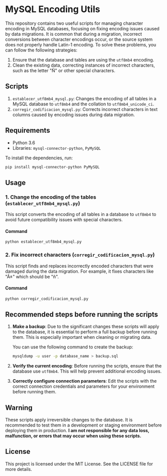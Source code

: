 
# MySQL Encoding Utils

This repository contains two useful scripts for managing character encoding in MySQL databases, focusing on fixing encoding issues caused by data migrations. It is common that during a migration, incorrect conversions between character encodings occur, or the source system does not properly handle Latin-1 encoding. To solve these problems, you can follow the following strategies:

1. Ensure that the database and tables are using the `utf8mb4` encoding.
2. Clean the existing data, correcting instances of incorrect characters, such as the letter "Ñ" or other special characters.

## Scripts

1. `establecer_utf8mb4_mysql.py`: Changes the encoding of all tables in a MySQL database to `utf8mb4` and the collation to `utf8mb4_unicode_ci`.
2. `corregir_codificacion_mysql.py`: Corrects incorrect characters in text columns caused by encoding issues during data migration.

## Requirements

- Python 3.6
- Libraries: `mysql-connector-python`, `PyMySQL`

To install the dependencies, run:

```bash
pip install mysql-connector-python PyMySQL
```

## Usage

### 1. Change the encoding of the tables (`establecer_utf8mb4_mysql.py`)

This script converts the encoding of all tables in a database to `utf8mb4` to avoid future compatibility issues with special characters.

#### Command

```bash
python establecer_utf8mb4_mysql.py
```

### 2. Fix incorrect characters (`corregir_codificacion_mysql.py`)

This script finds and replaces incorrectly encoded characters that were damaged during the data migration. For example, it fixes characters like "Ã±" which should be "ñ".

#### Command

```bash
python corregir_codificacion_mysql.py
```

## Recommended steps before running the scripts

1. **Make a backup**: Due to the significant changes these scripts will apply to the database, it is essential to perform a full backup before running them. This is especially important when cleaning or migrating data.

   You can use the following command to create the backup:

   ```bash
   mysqldump -u user -p database_name > backup.sql
   ```

2. **Verify the current encoding**: Before running the scripts, ensure that the database use `utf8mb4`. This will help prevent additional encoding issues.

3. **Correctly configure connection parameters**: Edit the scripts with the correct connection credentials and parameters for your environment before running them.

## Warning

These scripts apply irreversible changes to the database. It is recommended to test them in a development or staging environment before deploying them in production. **I am not responsible for any data loss, malfunction, or errors that may occur when using these scripts.**

## License

This project is licensed under the MIT License. See the LICENSE file for more details.
